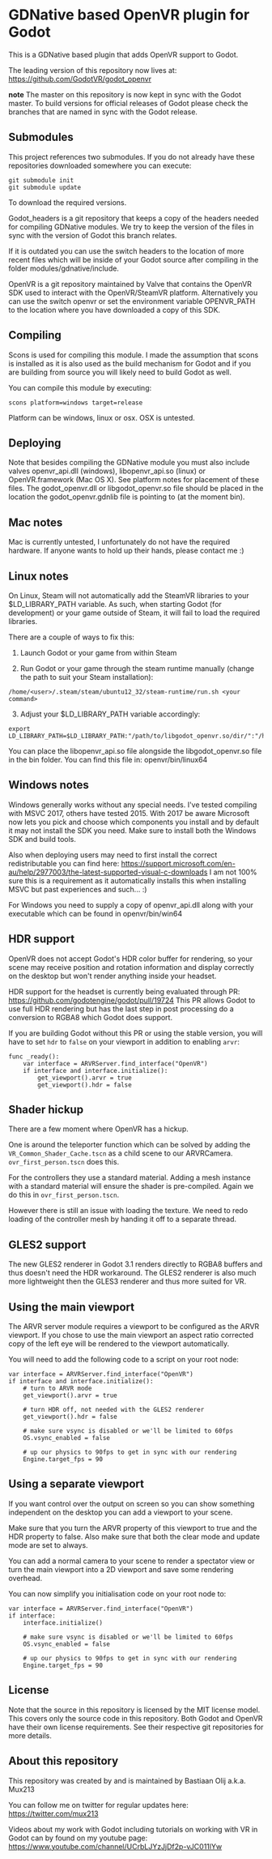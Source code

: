 # GDNative based OpenVR plugin for Godot

This is a GDNative based plugin that adds OpenVR support to Godot.

The leading version of this repository now lives at:
https://github.com/GodotVR/godot_openvr

**note** The master on this repository is now kept in sync with the Godot master.
To build versions for official releases of Godot please check the branches that are named in sync with the Godot release.

Submodules
----------
This project references two submodules. If you do not already have these repositories downloaded somewhere you can execute:
```
git submodule init
git submodule update
```
To download the required versions.

Godot_headers is a git repository that keeps a copy of the headers needed for compiling GDNative modules. We try to keep the version of the files in sync with the version of Godot this branch relates.

If it is outdated you can use the switch headers to the location of more recent files which will be inside of your Godot source after compiling in the folder modules/gdnative/include.

OpenVR is a git repository maintained by Valve that contains the OpenVR SDK used to interact with the OpenVR/SteamVR platform.
Alternatively you can use the switch openvr or set the environment variable OPENVR_PATH to the location where you have downloaded a copy of this SDK.

Compiling
---------
Scons is used for compiling this module. I made the assumption that scons is installed as it is also used as the build mechanism for Godot and if you are building from source you will likely need to build Godot as well.

You can compile this module by executing:
```
scons platform=windows target=release
```

Platform can be windows, linux or osx. OSX is untested.

Deploying
---------
Note that besides compiling the GDNative module you must also include valves openvr_api.dll (windows), libopenvr_api.so (linux) or OpenVR.framework (Mac OS X). See platform notes for placement of these files.
The godot_openvr.dll or libgodot_openvr.so file should be placed in the location the godot_openvr.gdnlib file is pointing to (at the moment bin).

Mac notes
---------
Mac is currently untested, I unfortunately do not have the required hardware. If anyone wants to hold up their hands, please contact me :)

Linux notes
-----------
On Linux, Steam will not automatically add the SteamVR libraries to your $LD_LIBRARY_PATH variable. As such, when starting Godot (for development) or your game outside of Steam, it will fail to load the required libraries.

There are a couple of ways to fix this:

1) Launch Godot or your game from within Steam

2) Run Godot or your game through the steam runtime manually (change the path to suit your Steam installation):

```
/home/<user>/.steam/steam/ubuntu12_32/steam-runtime/run.sh <your command>
```

3) Adjust your $LD_LIBRARY_PATH variable accordingly:

```
export LD_LIBRARY_PATH=$LD_LIBRARY_PATH:"/path/to/libgodot_openvr.so/dir/":"/home/<user>/.steam/steam/steamapps/common/SteamVR/bin/"
```

You can place the libopenvr_api.so file alongside the libgodot_openvr.so file in the bin folder. You can find this file in: openvr/bin/linux64

Windows notes
-------------

Windows generally works without any special needs. I've tested compiling with MSVC 2017, others have tested 2015. With 2017 be aware Microsoft now lets you pick and choose which components you install and by default it may not install the SDK you need. Make sure to install both the Windows SDK and build tools.

Also when deploying users may need to first install the correct redistributable you can find here: https://support.microsoft.com/en-au/help/2977003/the-latest-supported-visual-c-downloads
I am not 100% sure this is a requirement as it automatically installs this when installing MSVC but past experiences and such... :)

For Windows you need to supply a copy of openvr_api.dll along with your executable which can be found in openvr/bin/win64

HDR support
-----------
OpenVR does not accept Godot's HDR color buffer for rendering, so your scene may receive position and rotation information and display correctly on the desktop but won't render anything inside your headset. 

HDR support for the headset is currently being evaluated through PR:
https://github.com/godotengine/godot/pull/19724
This PR allows Godot to use full HDR rendering but has the last step in post processing do a conversion to RGBA8 which Godot does support.

If you are building Godot without this PR or using the stable version, you will have to set `hdr` to `false` on your viewport in addition to enabling `arvr`: 

```
func _ready():
    var interface = ARVRServer.find_interface("OpenVR")
    if interface and interface.initialize():
        get_viewport().arvr = true
        get_viewport().hdr = false
```

Shader hickup
-----------------
There are a few moment where OpenVR has a hickup.

One is around the teleporter function which can be solved by adding the `VR_Common_Shader_Cache.tscn` as a child scene to our ARVRCamera. `ovr_first_person.tscn` does this.

For the controllers they use a standard material. Adding a mesh instance with a standard material will ensure the shader is pre-compiled. Again we do this in `ovr_first_person.tscn`. 

However there is still an issue with loading the texture. We need to redo loading of the controller mesh by handing it off to a separate thread.

GLES2 support
-------------
The new GLES2 renderer in Godot 3.1 renders directly to RGBA8 buffers and thus doesn't need the HDR workaround. The GLES2 renderer is also much more lightweight then the GLES3 renderer and thus more suited for VR.

Using the main viewport
-----------------------
The ARVR server module requires a viewport to be configured as the ARVR viewport. If you chose to use the main viewport an aspect ratio corrected copy of the left eye will be rendered to the viewport automatically.

You will need to add the following code to a script on your root node:

```
var interface = ARVRServer.find_interface("OpenVR")
if interface and interface.initialize():
	# turn to ARVR mode
	get_viewport().arvr = true

	# turn HDR off, not needed with the GLES2 renderer
	get_viewport().hdr = false

	# make sure vsync is disabled or we'll be limited to 60fps
	OS.vsync_enabled = false
	
	# up our physics to 90fps to get in sync with our rendering
	Engine.target_fps = 90
```

Using a separate viewport
-------------------------
If you want control over the output on screen so you can show something independent on the desktop you can add a viewport to your scene.

Make sure that you turn the ARVR property of this viewport to true and the HDR property to false.
Also make sure that both the clear mode and update mode are set to always.

You can add a normal camera to your scene to render a spectator view or turn the main viewport into a 2D viewport and save some rendering overhead.

You can now simplify you initialisation code on your root node to:

```
var interface = ARVRServer.find_interface("OpenVR")
if interface:
	interface.initialize()

	# make sure vsync is disabled or we'll be limited to 60fps
	OS.vsync_enabled = false
	
	# up our physics to 90fps to get in sync with our rendering
	Engine.target_fps = 90
```

License
-------
Note that the source in this repository is licensed by the MIT license model. This covers only the source code in this repository. 
Both Godot and OpenVR have their own license requirements. See their respective git repositories for more details.

About this repository
---------------------
This repository was created by and is maintained by Bastiaan Olij a.k.a. Mux213

You can follow me on twitter for regular updates here:
https://twitter.com/mux213

Videos about my work with Godot including tutorials on working with VR in Godot can by found on my youtube page:
https://www.youtube.com/channel/UCrbLJYzJjDf2p-vJC011lYw
